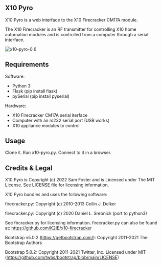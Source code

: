 ## X10 Pyro

X10 Pyro is a web interface to the X10 Firecracker CM17A module.

The X10 Firecracker is an RF transmitter for controlling X10 home automation modules and is controlled from a computer through a serial interface.

![x10-pyro-0 6](https://user-images.githubusercontent.com/261501/171809786-6754cf79-3cb7-4052-9438-104f5f1a4180.png)

## Requirements

Software:

* Python 3
* Flask (pip install flask)
* pySerial (pip install pyserial)

Hardware:

* X10 Firecracker CM17A serial iterface
* Computer with an rs232 serial port (USB works)
* X10 appliance modules to control

## Usage

Clone it. Run x10-pyro.py. Connect to it in a browser.

## Credits & Legal

X10 Pyro is Copyright (c) 2022 Sam Foster and is Licensed under The MIT License.  See LICENSE file for licensing information.

X10 Pyro bundles and uses the following software:

firecracker.py: Copyright (c) 2010-2013 Collin J. Delker

firecracker.py: Copyright (c) 2020 Daniel L. Srebnick (port to python3)

See fircracker.py for licensing information. firecracker.py can also be found at: https://github.com/K2IE/x10-firecracker

Bootstrap v5.0.2 (https://getbootstrap.com/): 
Copyright 2011-2021 The Bootstrap Authors

Bootstrap 5.0.2: Copyright 2011-2021 Twitter, Inc. 
Licensed under MIT (https://github.com/twbs/bootstrap/blob/main/LICENSE)


